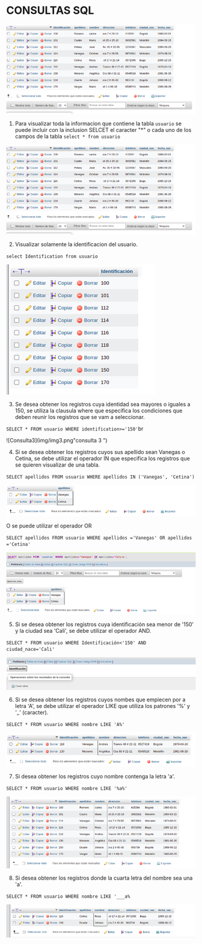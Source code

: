 # CONSULTAS SQL

![tabla_usuario](img/img1.png "Tabla usuario")

1. Para visualizar toda la informacion que contiene la tabla `usuario` se puede incluir con la inclusion SELCET el caracter "*" o cada uno de los campos de la tabla
`select * from usuario`

![consulta1](img/img1.png "consulta 1")

2. Visualizar solamente la identificacion del usuario.

`select Identification from usuario`

![consulta2](img/img2.png "consulta 2")

3. Se desea obtener los registros cuya identidad sea mayores o iguales a 150, se utiliza la clausula where que especifica los condiciones que deben reunir los registros que se vam a seleccionar.

`SELECT * FROM usuario WHERE identification>='150'`br

![Consulta3](img/img3.png"consulta 3 ")

4. Si se desea obtener los registros cuyos sus apellido sean Vanegas o Cetina, se debe utilizar el operador IN que especifica los registros que se quieren visualizar de una tabla.

`SELECT apellidos FROM usuario WHERE apellidos IN ('Vanegas', 'Cetina')`

![Consulta4](img/img4.png "consulta 4 ")

O se puede utilizar el operador OR

`SELECT apellidos FROM usuario WHERE apellidos ='Vanegas' OR apellidos ='Cetina'`

![Consulta4](img/img4.2.png "consulta 4 pero con OR")


5. Si se desea obtener los registros cuya identificación sea menor de '150' y la ciudad sea 'Cali', se debe utilizar el operador AND.

`SELECT * FROM usuario WHERE Identificación<'150' AND ciudad_nace='Cali'`

![Consulta5](img/img5.png "consulta 5")

6. Si se desea obtener los registros cuyos nombes que empiecen por a letra 'A', se debe utilizar el operador LIKE que utiliza los patrones '%' y '_' (caracter).

`SELECT * FROM usuario WHERE nombre LIKE 'A%'`

![Consulta6](img/img6.png "consulta 6")

7. Si desea obtener los registros cuyo nombre contenga la letra 'a'.

`SELECT * FROM usuario WHERE nombre LIKE '%a%'`

![Consulta7](img/img7.png "consulta 7")

8. Si desea obtener los registros donde la cuarta letra del nombre sea una 'a'.

`SELECT * FROM usuario WHERE nombre LIKE '___a%`

![Consulta8](img/img8.png "consulta 8")